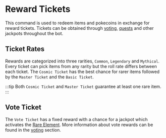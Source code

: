 # Reward Tickets

This command is used to redeem items and pokecoins in exchange for reward tickets. Tickets can be obtained through [voting](../strategies//voting.md), [quests](./daily.md) and other jackpots throughout the bot.

## Ticket Rates

Rewards are categorized into three rarities, `Common`, `Legendary` and `Mythical`. Every ticket can pick items from any rarity but the roll rate differs between each ticket. The `Cosmic Ticket` has the best chance for rarer items followed by the `Master Ticket` and the `Basic Ticket`. 

:::tip
Both `Cosmic Ticket` and `Master Ticket` guarantee at least one rare item.
:::

## Vote Ticket

The `Vote Ticket` has a fixed reward with a chance for a jackpot which activates the [Rare Element](../items.md#rare-element). More information about vote rewards can be found in the [voting](../strategies/voting.md) section.